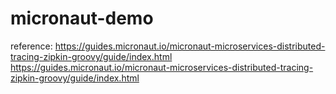 # micronaut-demo
reference: 
https://guides.micronaut.io/micronaut-microservices-distributed-tracing-zipkin-groovy/guide/index.html
https://guides.micronaut.io/micronaut-microservices-distributed-tracing-zipkin-groovy/guide/index.html